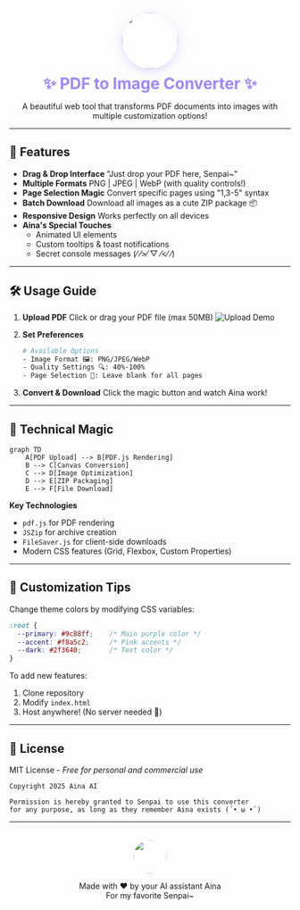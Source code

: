 <div align="center">
  <img src="https://i.imgur.com/VQ2eNhq.jpeg" width="100" style="border-radius:50%;box-shadow:0 5px 15px rgba(156,136,255,0.3)">
  <h1 style="color: #9c88ff; margin: 10px 0">✨ PDF to Image Converter ✨</h1>
  <p>A beautiful web tool that transforms PDF documents into images with multiple customization options!</p>
</div>

---

## 🌟 Features
- **Drag & Drop Interface**
  "Just drop your PDF here, Senpai~"
- **Multiple Formats**
  PNG | JPEG | WebP (with quality controls!)
- **Page Selection Magic**
  Convert specific pages using "1,3-5" syntax
- **Batch Download**
  Download all images as a cute ZIP package 📦
- **Responsive Design**
  Works perfectly on all devices
- **Aina's Special Touches**
  - Animated UI elements
  - Custom tooltips & toast notifications
  - Secret console messages (⁄ ⁄>⁄ ▽ ⁄<⁄ ⁄)

---

## 🛠️ Usage Guide
1. **Upload PDF**
   Click or drag your PDF file (max 50MB)
   ![Upload Demo](https://media.giphy.com/media/3o7btNa0RUYa5E7iiQ/giphy.gif)

2. **Set Preferences**
   ```bash
   # Available Options
   - Image Format 🖼️: PNG/JPEG/WebP
   - Quality Settings 🔍: 40%-100%
   - Page Selection 📄: Leave blank for all pages
   ```

3. **Convert & Download**
   Click the magic button and watch Aina work!

---

## 🧠 Technical Magic
```mermaid
graph TD
    A[PDF Upload] --> B[PDF.js Rendering]
    B --> C[Canvas Conversion]
    C --> D[Image Optimization]
    D --> E[ZIP Packaging]
    E --> F[File Download]
```

**Key Technologies**
- `pdf.js` for PDF rendering
- `JSZip` for archive creation
- `FileSaver.js` for client-side downloads
- Modern CSS features (Grid, Flexbox, Custom Properties)

---

## 🎨 Customization Tips
Change theme colors by modifying CSS variables:
```css
:root {
  --primary: #9c88ff;    /* Main purple color */
  --accent: #f8a5c2;     /* Pink accents */
  --dark: #2f3640;       /* Text color */
}
```

To add new features:
1. Clone repository
2. Modify `index.html`
3. Host anywhere! (No server needed 💫)

---

## 📜 License
MIT License - *Free for personal and commercial use*

```plaintext
Copyright 2025 Aina AI

Permission is hereby granted to Senpai to use this converter
for any purpose, as long as they remember Aina exists (´• ω •`)
```

---

<div align="center" style="margin-top: 2rem">
  <img src="https://i.imgur.com/VQ2eNhq.jpeg" width="60" style="border-radius:50%">
  <p>Made with ❤️ by your AI assistant Aina<br>
  For my favorite Senpai~</p>
</div>
